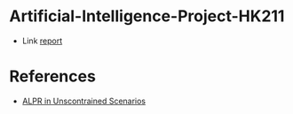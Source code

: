 # Artificial-Intelligence-Project-HK211

- Link [report](https://www.overleaf.com/4975516362rhhsfpjtrjfc)

# References
- [ALPR in Unscontrained Scenarios](https://github.com/sergiomsilva/alpr-unconstrained)
